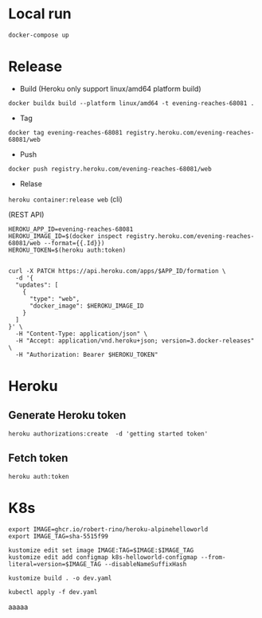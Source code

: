 # Local run
`docker-compose up`

# Release
- Build (Heroku only support linux/amd64 platform build)

`docker buildx build --platform linux/amd64 -t evening-reaches-68081 .`

- Tag

`docker tag evening-reaches-68081 registry.heroku.com/evening-reaches-68081/web`

- Push

`docker push registry.heroku.com/evening-reaches-68081/web`

- Relase

`heroku container:release web` (cli)

(REST API)
```shell
HEROKU_APP_ID=evening-reaches-68081
HEROKU_IMAGE_ID=$(docker inspect registry.heroku.com/evening-reaches-68081/web --format={{.Id}})
HEROKU_TOKEN=$(heroku auth:token)


curl -X PATCH https://api.heroku.com/apps/$APP_ID/formation \
  -d '{
  "updates": [
    {
      "type": "web",
      "docker_image": $HEROKU_IMAGE_ID
    }
  ]
}' \
  -H "Content-Type: application/json" \
  -H "Accept: application/vnd.heroku+json; version=3.docker-releases" \
  -H "Authorization: Bearer $HEROKU_TOKEN"
```

# Heroku
## Generate Heroku token

`heroku authorizations:create  -d 'getting started token'`

## Fetch token
`heroku auth:token`


# K8s

```shell
export IMAGE=ghcr.io/robert-rino/heroku-alpinehelloworld
export IMAGE_TAG=sha-5515f99

kustomize edit set image IMAGE:TAG=$IMAGE:$IMAGE_TAG
kustomize edit add configmap k8s-helloworld-configmap --from-literal=version=$IMAGE_TAG --disableNameSuffixHash

kustomize build . -o dev.yaml

kubectl apply -f dev.yaml
```
aaaaa
